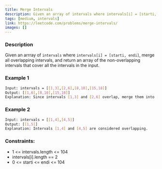```yaml
---
title: Merge Intervals
description: Given an array of intervals where intervals[i] = [starti, endi], merge all overlapping intervals, and return an array of the non-overlapping intervals that cover all the intervals in the input.
tags: [medium, intervals]
link: https://leetcode.com/problems/merge-intervals/
images: []
---
```


### Description

Given an arrray of `intervals` where `intervals[i] = [starti, endi]`, merge all overlapping intervals, and return an array of the non-overlapping intervals that cover all the intervals in the input.

### Example 1

```bash
Input: intervals = [[1,3],[2,6],[8,10],[15,18]]
Output: [[1,6],[8,10],[15,18]]
Explanation: Since intervals [1,3] and [2,6] overlap, merge them into [1,6].
```

### Example 2

```bash
Input: intervals = [[1,4],[4,5]]
Output: [[1,5]]
Explanation: Intervals [1,4] and [4,5] are considered overlapping.
```

### Constraints:

- 1 <= intervals.length <= 104
- intervals[i].length == 2
- 0 <= starti <= endi <= 104 